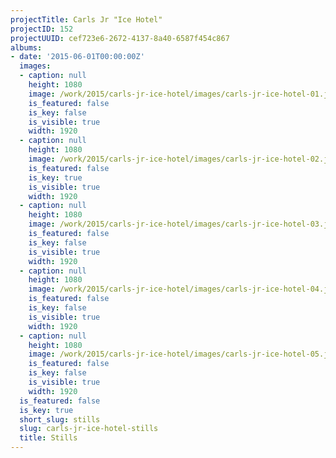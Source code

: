 ```yaml
---
projectTitle: Carls Jr "Ice Hotel"
projectID: 152
projectUUID: cef723e6-2672-4137-8a40-6587f454c867
albums:
- date: '2015-06-01T00:00:00Z'
  images:
  - caption: null
    height: 1080
    image: /work/2015/carls-jr-ice-hotel/images/carls-jr-ice-hotel-01.jpg
    is_featured: false
    is_key: false
    is_visible: true
    width: 1920
  - caption: null
    height: 1080
    image: /work/2015/carls-jr-ice-hotel/images/carls-jr-ice-hotel-02.jpg
    is_featured: false
    is_key: true
    is_visible: true
    width: 1920
  - caption: null
    height: 1080
    image: /work/2015/carls-jr-ice-hotel/images/carls-jr-ice-hotel-03.jpg
    is_featured: false
    is_key: false
    is_visible: true
    width: 1920
  - caption: null
    height: 1080
    image: /work/2015/carls-jr-ice-hotel/images/carls-jr-ice-hotel-04.jpg
    is_featured: false
    is_key: false
    is_visible: true
    width: 1920
  - caption: null
    height: 1080
    image: /work/2015/carls-jr-ice-hotel/images/carls-jr-ice-hotel-05.jpg
    is_featured: false
    is_key: false
    is_visible: true
    width: 1920
  is_featured: false
  is_key: true
  short_slug: stills
  slug: carls-jr-ice-hotel-stills
  title: Stills
---
```

